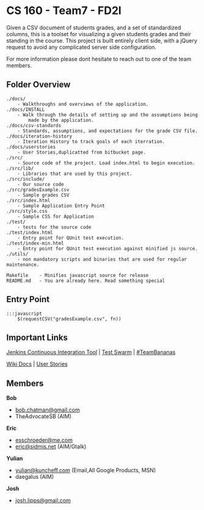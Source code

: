 # CS 160 - Team7 - FD2l
Given a CSV document of students grades, and a set of standardized columns,
this is a toolset for visualizing a given students grades and their standing
in the course. This project is built entirely client side, with a jQuery
request to avoid any complicated server side configuration.

For more information please dont hesitate to reach out to one of the team
members.

## Folder Overview

	./docs/ 		
		- Walkthroughs and overviews of the application.
	./docs/INSTALL 
		- Walk through the details of setting up and the assumptions being 
			made by the application.
	./docs/csv-standards
		- Standards, assumptions, and expectations for the grade CSV file.
	./docs/iteration-history
		- Iteration History to track goals of each iterration.
	./docs/userstories
		- User Stories,duplicatted from bitbucket page.
	./src/  		
		- Source code of the project. Load index.html to begin execution.
	./src/lib/
		- Libraries that are used by this project.
	./src/include/
		- Our source code
	./src/gradesExample.csv
		- Sample grades CSV 
	./src/index.html
		- Sample Application Entry Point
	./src/style.css
		- Sample CSS for Application
	./test/		
		- tests for the source code 
	./test/index.html
		- Entry point for QUnit test execution.
	./test/index-min.html
		- Entry point for QUnit test execution against minified js source.
	./utils/		
		- non mandatory scripts and binaries that are used for regular maintenance. 

	Makefile    - Minifies javascript source for release
	README.md   - You are already here. Read something special

## Entry Point

	:::javascript
		$(requestCSV("gradesExample.csv", fn))

## Important Links

[Jenkins Continuous Integration Tool][1] | [Test Swarm][2] | [#TeamBananas][4]

[Wiki Docs][3] | [User Stories][5]

## Members

**Bob**

* bob.chatman@gmail.com
* TheAdvocateSB (AIM)

**Eric**

* esschroeder@me.com
* eric@sidmis.net (AIM/Gtalk)

**Yulian**

* yulian@kuncheff.com (Email,All Google Products, MSN)
* daegalus (AIM)

**Josh**

* josh.lipps@gmail.com

[1]: http://kuncheff.com:82/job/fd2l/
[2]: http://kuncheff.com:81/testswarm/
[3]: https://bitbucket.org/Daegalus/fd2l/wiki
[4]: irc://irc.freenode.net/TeamBananas
[5]: https://bitbucket.org/Daegalus/fd2l/wiki/User%20Stories
